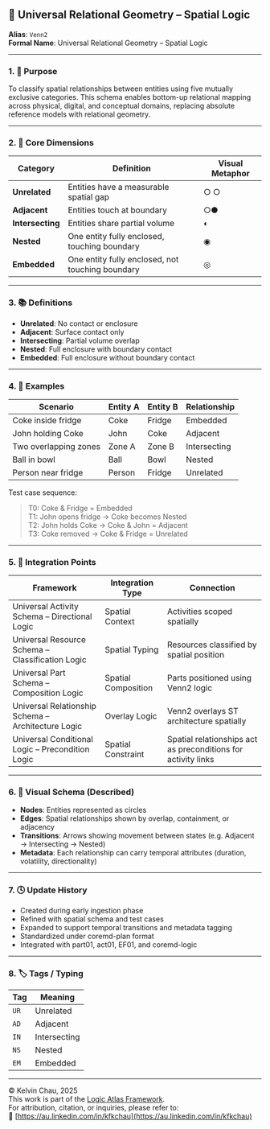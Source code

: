 ## 🧠 Universal Relational Geometry – Spatial Logic

**Alias**: `Venn2`  
**Formal Name**: Universal Relational Geometry – Spatial Logic  

---

### 1. 🧩 Purpose

To classify spatial relationships between entities using five mutually exclusive categories. This schema enables bottom-up relational mapping across physical, digital, and conceptual domains, replacing absolute reference models with relational geometry.

---

### 2. 🧠 Core Dimensions

| **Category**   | **Definition**                              | **Visual Metaphor** |
|----------------|----------------------------------------------|---------------------|
| **Unrelated**  | Entities have a measurable spatial gap       | ○ ○                 |
| **Adjacent**   | Entities touch at boundary                   | ○●                 |
| **Intersecting**| Entities share partial volume               | ◐                  |
| **Nested**     | One entity fully enclosed, touching boundary | ◉                  |
| **Embedded**   | One entity fully enclosed, not touching boundary | ◎              |

---

### 3. 📚 Definitions

- **Unrelated**: No contact or enclosure
- **Adjacent**: Surface contact only
- **Intersecting**: Partial volume overlap
- **Nested**: Full enclosure with boundary contact
- **Embedded**: Full enclosure without boundary contact

---

### 4. 🧪 Examples

| **Scenario** | **Entity A** | **Entity B** | **Relationship** |
|--------------|--------------|--------------|------------------|
| Coke inside fridge | Coke | Fridge | Embedded |
| John holding Coke | John | Coke | Adjacent |
| Two overlapping zones | Zone A | Zone B | Intersecting |
| Ball in bowl | Ball | Bowl | Nested |
| Person near fridge | Person | Fridge | Unrelated |

Test case sequence:  
> T0: Coke & Fridge = Embedded  
> T1: John opens fridge → Coke becomes Nested  
> T2: John holds Coke → Coke & John = Adjacent  
> T3: Coke removed → Coke & Fridge = Unrelated

---

### 5. 🔗 Integration Points

| **Framework** | **Integration Type** | **Connection** |
|---------------|----------------------|----------------|
| Universal Activity Schema – Directional Logic | Spatial Context | Activities scoped spatially |
| Universal Resource Schema – Classification Logic | Spatial Typing | Resources classified by spatial position |
| Universal Part Schema – Composition Logic | Spatial Composition | Parts positioned using Venn2 logic |
| Universal Relationship Schema – Architecture Logic | Overlay Logic | Venn2 overlays ST architecture spatially |
| Universal Conditional Logic – Precondition Logic | Spatial Constraint | Spatial relationships act as preconditions for activity links |

---

### 6. 🧭 Visual Schema (Described)

- **Nodes**: Entities represented as circles
- **Edges**: Spatial relationships shown by overlap, containment, or adjacency
- **Transitions**: Arrows showing movement between states (e.g. Adjacent → Intersecting → Nested)
- **Metadata**: Each relationship can carry temporal attributes (duration, volatility, directionality)

---

### 7. 🕓 Update History

- Created during early ingestion phase
- Refined with spatial schema and test cases
- Expanded to support temporal transitions and metadata tagging
- Standardized under coremd-plan format
- Integrated with part01, act01, EF01, and coremd-logic
---

### 8. 🏷️ Tags / Typing

| **Tag** | **Meaning** |
|---------|-------------|
| `UR`    | Unrelated |
| `AD`    | Adjacent |
| `IN`    | Intersecting |
| `NS`    | Nested |
| `EM`    | Embedded |

---

© Kelvin Chau, 2025  
This work is part of the [Logic Atlas Framework](https://github.com/kfkchau/logic-atlas/).  
For attribution, citation, or inquiries, please refer to:  
🔗 [https://au.linkedin.com/in/kfkchau](https://au.linkedin.com/in/kfkchau)
